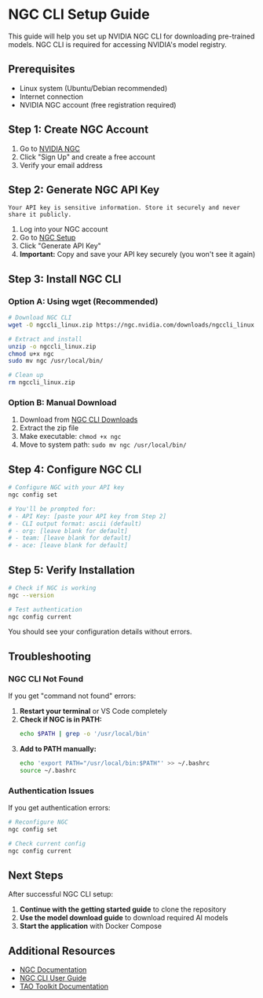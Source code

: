 # NGC CLI Setup Guide

This guide will help you set up NVIDIA NGC CLI for downloading pre-trained models. NGC CLI is required for accessing NVIDIA's model registry.

## Prerequisites

- Linux system (Ubuntu/Debian recommended)
- Internet connection
- NVIDIA NGC account (free registration required)

## Step 1: Create NGC Account

1. Go to [NVIDIA NGC](https://ngc.nvidia.com/)
2. Click "Sign Up" and create a free account
3. Verify your email address

## Step 2: Generate NGC API Key

```{warning}
Your API key is sensitive information. Store it securely and never share it publicly.
```

1. Log into your NGC account
2. Go to [NGC Setup](https://ngc.nvidia.com/setup/api-key)
3. Click "Generate API Key"
4. **Important:** Copy and save your API key securely (you won't see it again)

## Step 3: Install NGC CLI

### Option A: Using wget (Recommended)

```bash
# Download NGC CLI
wget -O ngccli_linux.zip https://ngc.nvidia.com/downloads/ngccli_linux.zip

# Extract and install
unzip -o ngccli_linux.zip
chmod u+x ngc
sudo mv ngc /usr/local/bin/

# Clean up
rm ngccli_linux.zip
```

### Option B: Manual Download

1. Download from [NGC CLI Downloads](https://ngc.nvidia.com/downloads/ngccli_linux.zip)
2. Extract the zip file
3. Make executable: `chmod +x ngc`
4. Move to system path: `sudo mv ngc /usr/local/bin/`

## Step 4: Configure NGC CLI

```bash
# Configure NGC with your API key
ngc config set

# You'll be prompted for:
# - API Key: [paste your API key from Step 2]
# - CLI output format: ascii (default)
# - org: [leave blank for default]
# - team: [leave blank for default]
# - ace: [leave blank for default]
```

## Step 5: Verify Installation

```bash
# Check if NGC is working
ngc --version

# Test authentication
ngc config current
```

You should see your configuration details without errors.

## Troubleshooting

### NGC CLI Not Found

If you get "command not found" errors:

1. **Restart your terminal** or VS Code completely
2. **Check if NGC is in PATH:**
   ```bash
   echo $PATH | grep -o '/usr/local/bin'
   ```
3. **Add to PATH manually:**
   ```bash
   echo 'export PATH="/usr/local/bin:$PATH"' >> ~/.bashrc
   source ~/.bashrc
   ```

### Authentication Issues

If you get authentication errors:
```bash
# Reconfigure NGC
ngc config set

# Check current config
ngc config current
```

## Next Steps

After successful NGC CLI setup:

1. **Continue with the getting started guide** to clone the repository
2. **Use the model download guide** to download required AI models
3. **Start the application** with Docker Compose

## Additional Resources

- [NGC Documentation](https://docs.nvidia.com/ngc/)
- [NGC CLI User Guide](https://docs.nvidia.com/ngc/ngc-cli-user-guide/index.html)
- [TAO Toolkit Documentation](https://docs.nvidia.com/tao/tao-toolkit/)
